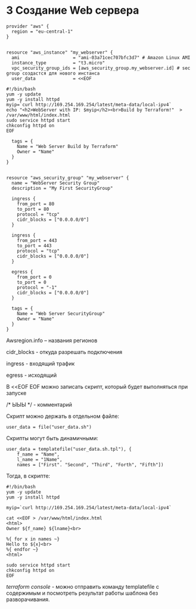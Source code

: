 # 3 Создание Web сервера



```
provider "aws" {
  region = "eu-central-1"
}


resource "aws_instance" "my_webserver" {
  ami                    = "ami-03a71cec707bfc3d7" # Amazon Linux AMI
  instance_type          = "t3.micro"
  vpc_security_group_ids = [aws_security_group.my_webserver.id] # sec group создастся для нового инстанса
  user_data              = <<EOF

#!/bin/bash
yum -y update
yum -y install httpd
myip=`curl http://169.254.169.254/latest/meta-data/local-ipv4`
echo "<h2>WebServer with IP: $myip</h2><br>Build by Terraform!"  >  /var/www/html/index.html
sudo service httpd start
chkconfig httpd on
EOF

  tags = {
    Name = "Web Server Build by Terraform"
    Owner = "Name"
  }
}


resource "aws_security_group" "my_webserver" {
  name = "WebServer Security Group"
  description = "My First SecurityGroup"

  ingress {
    from_port = 80
    to_port = 80
    protocol = "tcp"
    cidr_blocks = ["0.0.0.0/0"]
  }

  ingress {
    from_port = 443
    to_port = 443
    protocol = "tcp"
    cidr_blocks = ["0.0.0.0/0"]
  }

  egress {
    from_port = 0
    to_port = 0
    protocol = "-1"
    cidr_blocks = ["0.0.0.0/0"]
  }

  tags = {
    Name = "Web Server SecurityGroup"
    Owner = "Name"
  }
}
```



Awsregion.info – названия регионов

cidr\_blocks - откуда разрешать подключения

ingress - входящий трафик

egress - исходящий

В <\<EOF EOF можно записать скрипт, который будет выполняться при запуске

/\* ЫЫЫ \*/ - комментарий

Скрипт можно держать в отдельном файле:

```
user_data = file("user_data.sh")
```

Скрипты могут быть динамичными:

```
user_data = templatefile("user_data.sh.tpl"), {
    f_name = "Name",
    l_name = "1Name",
    names = ["First". "Second", "Third", "Forth", "Fifth"])
```

Тогда, в скрипте:

```
#!/bin/bash
yum -y update
yum -y install httpd

myip=`curl http://169.254.169.254/latest/meta-data/local-ipv4`

cat <<EOF > /var/www/html/index.html
<html>
Owner ${f_name} ${lname}<br>

%{ for x in names ~}
Hello to ${x}<br>
%{ endfor ~}
<html>

sudo service httpd start
chkconfig httpd on
EOF
```

_terraform console_ - можно отправить команду templatefile с содержимым и посмотреть результат работы шаблона без разворачивания.

